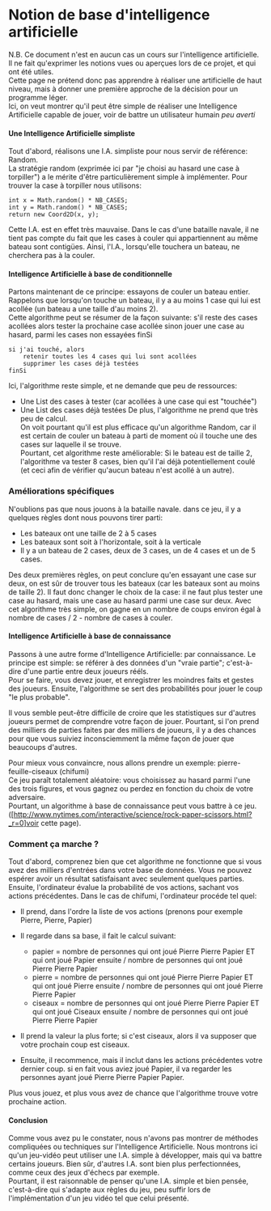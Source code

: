 Notion de base d'intelligence artificielle
=========================================

N.B. Ce document n'est en aucun cas un cours sur l'intelligence artificielle. Il ne fait qu'exprimer les notions vues ou aperçues lors de ce projet, et qui ont été utiles.  
Cette page ne prétend donc pas apprendre à réaliser une artificielle de haut niveau, mais à donner une première approche de la décision pour un programme léger.  
Ici, on veut montrer qu'il peut être simple de réaliser une Intelligence Artificielle capable de jouer, voir de battre un utilisateur humain _peu averti_

#### Une Intelligence Artificielle simpliste ####
Tout d'abord, réalisons une I.A. simpliste pour nous servir de référence: Random.  
La stratégie random (exprimée ici par "je choisi au hasard une case à torpiller") a le mérite d'être particulièrement simple à implémenter. Pour trouver la case à torpiller nous utilisons:

	int x = Math.random() * NB_CASES;
	int y = Math.random() * NB_CASES;
	return new Coord2D(x, y);

Cette I.A. est en effet très mauvaise. Dans le cas d'une bataille navale, il ne tient pas compte du fait que les cases à couler qui appartiennent au même bateau sont contigües. Ainsi, l'I.A., lorsqu'elle touchera un bateau, ne cherchera pas à la couler.  

#### Intelligence Artificielle à base de conditionnelle ####
Partons maintenant de ce principe: essayons de couler un bateau entier. Rappelons que lorsqu'on touche un bateau, il y a au moins 1 case qui lui est acollée (un bateau a une taille d'au moins 2).  
Cette algorithme peut se résumer de la façon suivante:
	s'il reste des cases acollées alors
		tester la prochaine case acollée
	sinon
		jouer une case au hasard, parmi les cases non essayées
	finSi

	si j'ai touché, alors
		retenir toutes les 4 cases qui lui sont acollées
		supprimer les cases déjà testées
	finSi

Ici, l'algorithme reste simple, et ne demande que peu de ressources:
 * Une List des cases à tester (car acollées à une case qui est "touchée")
 * Une List des cases déjà testées
De plus, l'algorithme ne prend que très peu de calcul.  
On voit pourtant qu'il est plus efficace qu'un algorithme Random, car il est certain de couler un bateau à parti de moment où il touche une des cases sur laquelle il se trouve.  
Pourtant, cet algorithme reste améliorable: Si le bateau est de taille 2, l'algorithme va tester 8 cases, bien qu'il l'ai déjà potentiellement coulé (et ceci afin de vérifier qu'aucun bateau n'est acollé à un autre).

### Améliorations spécifiques ###
N'oublions pas que nous jouons à la bataille navale. dans ce jeu, il y a quelques règles dont nous pouvons tirer parti:
 * Les bateaux ont une taille de 2 à 5 cases
 * Les bateaux sont soit à l'horizontale, soit à la verticale
 * Il y a un bateau de 2 cases, deux de 3 cases, un de 4 cases et un de 5 cases.

Des deux premières règles, on peut conclure qu'en essayant une case sur deux, on est sûr de trouver tous les bateaux (car les bateaux sont au moins de taille 2). Il faut donc changer le choix de la case: il ne faut plus tester une case au hasard, mais une case au hasard parmi une case sur deux. Avec cet algorithme très simple, on gagne en un nombre de coups environ égal à  
nombre de cases / 2 - nombre de cases à couler.


#### Intelligence Artificielle à base de connaissance ####
Passons à une autre forme d'Intelligence Artificielle: par connaissance.
Le principe est simple: se référer à des données d'un "vraie partie"; c'est-à-dire d'une partie entre deux joueurs rééls.  
Pour se faire, vous devez jouer, et enregistrer les moindres faits et gestes des joueurs. Ensuite, l'algorithme se sert des probabilités pour jouer le coup "le plus probable".

Il vous semble peut-être difficile de croire que les statistiques sur d'autres joueurs permet de comprendre votre façon de jouer. Pourtant, si l'on prend des milliers de parties faites par des milliers de joueurs, il y a des chances pour que vous suiviez inconsciemment la même façon de jouer que beaucoups d'autres.  

Pour mieux vous convaincre, nous allons prendre un exemple: pierre-feuille-ciseaux (chifumi)  
Ce jeu paraît totalement aléatoire: vous choisissez au hasard parmi l'une des trois figures, et vous gagnez ou perdez en fonction du choix de votre adversaire.  
Pourtant, un algorithme à base de connaissance peut vous battre à ce jeu. ([http://www.nytimes.com/interactive/science/rock-paper-scissors.html?_r=0]voir cette page).

### Comment ça marche ? ###
Tout d'abord, comprenez bien que cet algorithme ne fonctionne que si vous avez des milliers d'entrées dans votre base de données. Vous ne pouvez espérer avoir un résultat satisfaisant avec seulement quelques parties.  
Ensuite, l'ordinateur évalue la probabilité de vos actions, sachant vos actions précédentes.
Dans le cas de chifumi, l'ordinateur procéde tel quel:
 * Il prend, dans l'ordre la liste de vos actions (prenons pour exemple Pierre, Pierre, Papier)
 * Il regarde dans sa base, il fait le calcul suivant:
 	* papier = nombre de personnes qui ont joué Pierre Pierre Papier ET qui ont joué Papier ensuite / nombre de personnes qui ont joué Pierre Pierre Papier
 	* pierre = nombre de personnes qui ont joué Pierre Pierre Papier ET qui ont joué Pierre ensuite / nombre de personnes qui ont joué Pierre Pierre Papier
 	* ciseaux = nombre de personnes qui ont joué Pierre Pierre Papier ET qui ont joué Ciseaux ensuite / nombre de personnes qui ont joué Pierre Pierre Papier
 * Il prend la valeur la plus forte; si c'est ciseaux, alors il va supposer que votre prochain coup est ciseaux. 

 * Ensuite, il recommence, mais il inclut dans les actions précédentes votre dernier coup. si en fait vous aviez joué Papier, il va regarder les personnes ayant joué Pierre Pierre Papier Papier.

Plus vous jouez, et plus vous avez de chance que l'algorithme trouve votre prochaine action.


#### Conclusion ####
Comme vous avez pu le constater, nous n'avons pas montrer de méthodes compliquées ou techniques sur l'Intelligence Artificielle. Nous montrons ici qu'un jeu-vidéo peut utiliser une I.A. simple à développer, mais qui va battre certains joueurs. Bien sûr, d'autres I.A. sont bien plus perfectionnées, comme ceux des jeux d'échecs par exemple.  
Pourtant, il est raisonnable de penser qu'une I.A. simple et bien pensée, c'est-à-dire qui s'adapte aux règles du jeu, peu suffir lors de l'implémentation d'un jeu vidéo tel que celui présenté.
